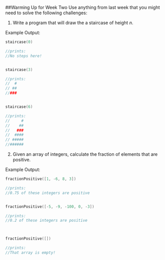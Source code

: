 ##Warming Up for Week Two
Use anything from last week that you might need to solve the following challenges:

1. Write a program that will draw the a staircase of height *n*. 

Example Output:

```Swift
staircase(0)

//prints:
//No steps here!


staircase(3)

//prints:
//  #
// ##
//###


staircase(6)

//prints:
//     #
//    ##
//   ###
//  ####
// #####
//######
```


2. Given an array of integers, calculate the fraction of elements that are positive.

Example Output:

```Swift
fractionPositive([1, -6, 8, 3])

//prints:
//0.75 of these integers are positive


fractionPositive([-5, -9, -100, 0, -3])

//prints:
//0.2 of these integers are positive



fractionPositive([])

//prints:
//That array is empty!
```
